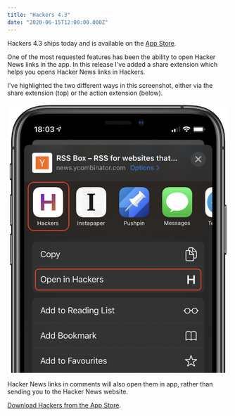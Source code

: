 ```yaml
---
title: "Hackers 4.3"
date: "2020-06-15T12:00:00.000Z"
---
```


Hackers 4.3 ships today and is available on the [App Store](https://apps.apple.com/gb/app/hackers-for-hacker-news/id603503901).

One of the most requested features has been the ability to open Hacker News links in the app. In this release I've added a share extension which helps you opens Hacker News links in Hackers. 

I've highlighted the two different ways in this screenshot, either via the share extension (top) or the action extension (below).

![Open in Hackers screenshot](open-in-hackers.png)

Hacker News links in comments will also open them in app, rather than sending you to the Hacker News website.

[Download Hackers from the App Store](https://apps.apple.com/gb/app/hackers-for-hacker-news/id603503901).